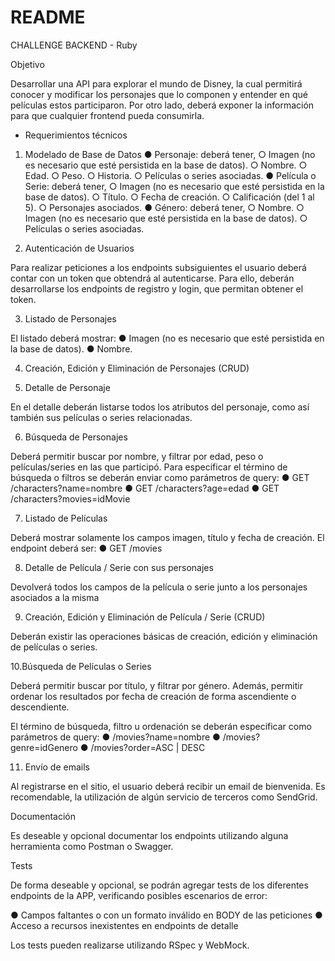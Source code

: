 # README

CHALLENGE BACKEND - Ruby

Objetivo

Desarrollar una API para explorar el mundo de Disney, la cual permitirá conocer y modificar los
personajes que lo componen y entender en qué películas estos participaron. Por otro lado, deberá
exponer la información para que cualquier frontend pueda consumirla.

* Requerimientos técnicos

1. Modelado de Base de Datos
  ● Personaje: deberá tener,
  ○ Imagen (no es necesario que esté persistida en la base de datos).
  ○ Nombre.
  ○ Edad.
  ○ Peso.
  ○ Historia.
  ○ Películas o series asociadas.
● Película o Serie: deberá tener,
  ○ Imagen (no es necesario que esté persistida en la base de datos).
  ○ Título.
  ○ Fecha de creación.
  ○ Calificación (del 1 al 5).
  ○ Personajes asociados.
● Género: deberá tener,
  ○ Nombre.
  ○ Imagen (no es necesario que esté persistida en la base de datos).
  ○ Películas o series asociadas.

2. Autenticación de Usuarios

Para realizar peticiones a los endpoints subsiguientes el usuario deberá contar con un token que
obtendrá al autenticarse. Para ello, deberán desarrollarse los endpoints de registro y login, que
permitan obtener el token.

3. Listado de Personajes

El listado deberá mostrar:
● Imagen (no es necesario que esté persistida en la base de datos).
● Nombre.

4. Creación, Edición y Eliminación de Personajes (CRUD)

5. Detalle de Personaje

En el detalle deberán listarse todos los atributos del personaje, como así también sus películas o
series relacionadas.

6. Búsqueda de Personajes

Deberá permitir buscar por nombre, y filtrar por edad, peso o películas/series en las que participó.
Para especificar el término de búsqueda o filtros se deberán enviar como parámetros de query:
● GET /characters?name=nombre
● GET /characters?age=edad
● GET /characters?movies=idMovie

7. Listado de Películas

Deberá mostrar solamente los campos imagen, título y fecha de creación.
El endpoint deberá ser:
● GET /movies

8. Detalle de Película / Serie con sus personajes

Devolverá todos los campos de la película o serie junto a los personajes asociados a la misma

9. Creación, Edición y Eliminación de Película / Serie (CRUD)

Deberán existir las operaciones básicas de creación, edición y eliminación de películas o series.

10.Búsqueda de Películas o Series

Deberá permitir buscar por título, y filtrar por género. Además, permitir ordenar los resultados
por fecha de creación de forma ascendiente o descendiente.

El término de búsqueda, filtro u ordenación se deberán especificar como parámetros de query:
● /movies?name=nombre
● /movies?genre=idGenero
● /movies?order=ASC | DESC

11. Envío de emails

Al registrarse en el sitio, el usuario deberá recibir un email de bienvenida. Es recomendable, la
utilización de algún servicio de terceros como SendGrid.

Documentación

Es deseable y opcional documentar los endpoints utilizando alguna herramienta como
Postman o Swagger.

Tests

De forma deseable y opcional, se podrán agregar tests de los diferentes endpoints de la APP,
verificando posibles escenarios de error:

● Campos faltantes o con un formato inválido en BODY de las peticiones
● Acceso a recursos inexistentes en endpoints de detalle

Los tests pueden realizarse utilizando RSpec y WebMock.
